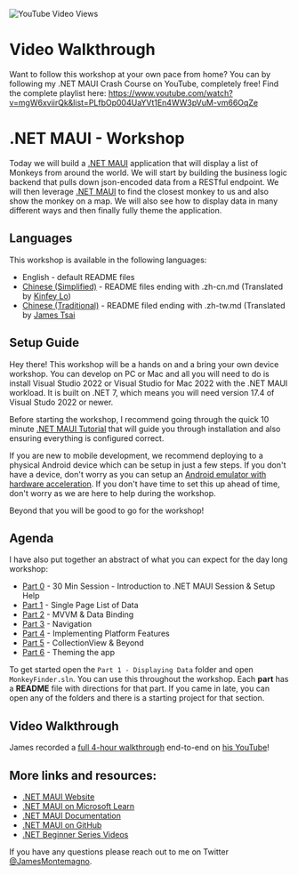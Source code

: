 ![YouTube Video Views](https://img.shields.io/youtube/views/mgW6xviirQk?style=social)

# Video Walkthrough
Want to follow this workshop at your own pace from home? You can by following my .NET MAUI Crash Course on YouTube, completely free! Find the complete playlist here: https://www.youtube.com/watch?v=mgW6xviirQk&list=PLfbOp004UaYVt1En4WW3pVuM-vm66OqZe

# .NET MAUI - Workshop

Today we will build a [.NET MAUI](https://docs.microsoft.com/dotnet/maui?WT.mc_id=friends-mauiworkshop-jamont) application that will display a list of Monkeys from around the world. We will start by building the business logic backend that pulls down json-encoded data from a RESTful endpoint. We will then leverage [.NET MAUI](https://docs.microsoft.com/xamarin/essentials/index?WT.mc_id=friends-mauiworkshop-jamont) to find the closest monkey to us and also show the monkey on a map. We will also see how to display data in many different ways and then finally fully theme the application.

## Languages
This workshop is available in the following languages:
* English - default README files
* [Chinese (Simplified)](README.zh-cn.md) - README files ending with .zh-cn.md (Translated by [Kinfey Lo](https://github.com/kinfey))
* [Chinese (Traditional)](README.zh-tw.md) - README filed ending with .zh-tw.md (Translated by [James Tsai](https://github.com/JamestsaiTW)

## Setup Guide
Hey there! This workshop will be a hands on and a bring your own device workshop. You can develop on PC or Mac and all you will need to do is install Visual Studio 2022 or Visual Studio for Mac 2022 with the .NET MAUI workload. It is built on .NET 7, which means you will need version 17.4 of Visual Studo 2022 or newer.

Before starting the workshop, I recommend going through the quick 10 minute [.NET MAUI Tutorial](https://docs.microsoft.com/dotnet/maui/get-started/first-app?WT.mc_id=friends-mauiworkshop-jamont) that will guide you through installation and also ensuring everything is configured correct.

If you are new to mobile development, we recommend deploying to a physical Android device which can be setup in just a few steps. If you don't have a device, don't worry as you can setup an [Android emulator with hardware acceleration](https://docs.microsoft.com/xamarin/android/get-started/installation/android-emulator?WT.mc_id=friends-mauiworkshop-jamont). If you don't have time to set this up ahead of time, don't worry as we are here to help during the workshop.

Beyond that you will be good to go for the workshop!


## Agenda

I have also put together an abstract of what you can expect for the day long workshop:

* [Part 0](Part%200%20-%20Overview/README.md) - 30 Min Session - Introduction to .NET MAUI Session & Setup Help
* [Part 1](Part%201%20-%20Displaying%20Data/README.md) - Single Page List of Data
* [Part 2](Part%202%20-%20MVVM/README.md) - MVVM & Data Binding
* [Part 3](Part%203%20-%20Navigation/README.md) - Navigation
* [Part 4](Part%204%20-%20Platform%20Features/README.md) - Implementing Platform Features
* [Part 5](Part%205%20-%20CollectionView/README.md) - CollectionView & Beyond
* [Part 6](Part%206%20-%20AppThemes/README.md) - Theming the app


To get started open the `Part 1 - Displaying Data` folder and open `MonkeyFinder.sln`. You can use this throughout the workshop. Each **part** has a **README** file with directions for that part. If you came in late, you can open any of the folders and  there is a starting project for that section.

## Video Walkthrough
James recorded a [full 4-hour walkthrough]([https://www.youtube.com/DuNLR_NJv8U](https://www.youtube.com/watch?v=DuNLR_NJv8U)) end-to-end on [his YouTube](https://youtube.com/jamesmontemagno)!

## More links and resources:
- [.NET MAUI Website](https://dot.net/maui)
- [.NET MAUI on Microsoft Learn](https://docs.microsoft.com/learn/paths/build-apps-with-dotnet-maui/)
- [.NET MAUI Documentation](https://docs.microsoft.com/dotnet/maui) 
- [.NET MAUI on GitHub](https://github.com/dotnet/maui)
- [.NET Beginner Series Videos](https://dot.net/videos)


If you have any questions please reach out to me on Twitter [@JamesMontemagno](https://twitter.com/jamesmontemagno). 
